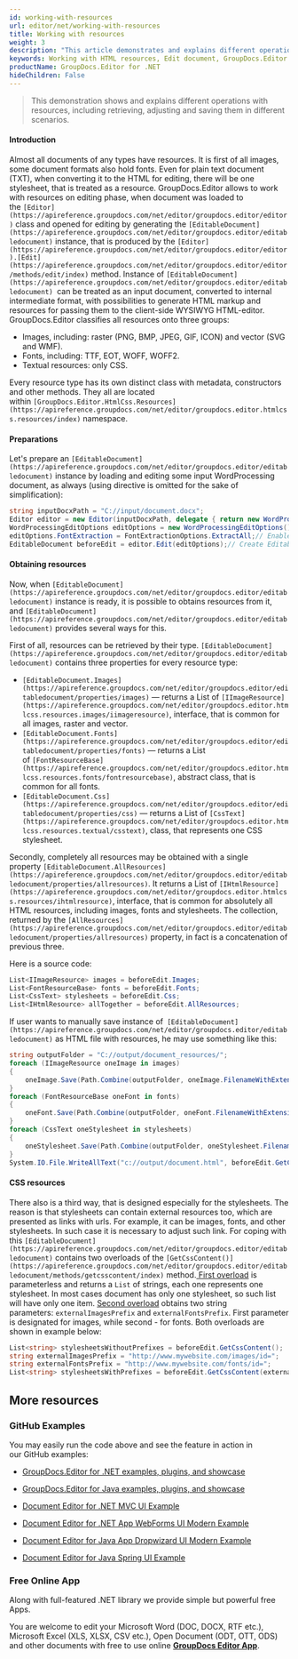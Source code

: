 ```yaml
---
id: working-with-resources
url: editor/net/working-with-resources
title: Working with resources
weight: 3
description: "This article demonstrates and explains different operations with resources, including retrieving, adjusting and saving them in different scenarios when editing documents with GroupDocs.Editor for .NET."
keywords: Working with HTML resources, Edit document, GroupDocs.Editor
productName: GroupDocs.Editor for .NET
hideChildren: False
---
```

> This demonstration shows and explains different operations with resources, including retrieving, adjusting and saving them in different scenarios.

#### Introduction

Almost all documents of any types have resources. It is first of all images, some document formats also hold fonts. Even for plain text document (TXT), when converting it to the HTML for editing, there will be one stylesheet, that is treated as a resource. GroupDocs.Editor allows to work with resources on editing phase, when document was loaded to the `[Editor](https://apireference.groupdocs.com/net/editor/groupdocs.editor/editor)` class and opened for editing by generating the `[EditableDocument](https://apireference.groupdocs.com/net/editor/groupdocs.editor/editabledocument)` instance, that is produced by the `[Editor](https://apireference.groupdocs.com/net/editor/groupdocs.editor/editor).[Edit](https://apireference.groupdocs.com/net/editor/groupdocs.editor/editor/methods/edit/index)` method. Instance of `[EditableDocument](https://apireference.groupdocs.com/net/editor/groupdocs.editor/editabledocument) `can be treated as an input document, converted to internal intermediate format, with possibilities to generate HTML markup and resources for passing them to the client-side WYSIWYG HTML-editor. GroupDocs.Editor classifies all resources onto three groups:

*   Images, including: raster (PNG, BMP, JPEG, GIF, ICON) and vector (SVG and WMF).
*   Fonts, including: TTF, EOT, WOFF, WOFF2.
*   Textual resources: only CSS.

Every resource type has its own distinct class with metadata, constructors and other methods. They all are located within `[GroupDocs.Editor.HtmlCss.Resources](https://apireference.groupdocs.com/net/editor/groupdocs.editor.htmlcss.resources/index)` namespace.

#### Preparations

Let's prepare an `[EditableDocument](https://apireference.groupdocs.com/net/editor/groupdocs.editor/editabledocument)` instance by loading and editing some input WordProcessing document, as always (using directive is omitted for the sake of simplification):

```csharp
string inputDocxPath = "C://input/document.docx";
Editor editor = new Editor(inputDocxPath, delegate { return new WordProcessingLoadOptions(); });
WordProcessingEditOptions editOptions = new WordProcessingEditOptions();
editOptions.FontExtraction = FontExtractionOptions.ExtractAll;// Enable max font extraction - ExtractAll
EditableDocument beforeEdit = editor.Edit(editOptions);// Create EditableDocument instance
```

#### Obtaining resources

Now, when `[EditableDocument](https://apireference.groupdocs.com/net/editor/groupdocs.editor/editabledocument)` instance is ready, it is possible to obtains resources from it, and `[EditableDocument](https://apireference.groupdocs.com/net/editor/groupdocs.editor/editabledocument)` provides several ways for this.

First of all, resources can be retrieved by their type. `[EditableDocument](https://apireference.groupdocs.com/net/editor/groupdocs.editor/editabledocument)` contains three properties for every resource type:

*   `[EditableDocument.Images](https://apireference.groupdocs.com/net/editor/groupdocs.editor/editabledocument/properties/images)` — returns a List of `[IImageResource](https://apireference.groupdocs.com/net/editor/groupdocs.editor.htmlcss.resources.images/iimageresource)`, interface, that is common for all images, raster and vector.
*   `[EditableDocument.Fonts](https://apireference.groupdocs.com/net/editor/groupdocs.editor/editabledocument/properties/fonts)` — returns a List of `[FontResourceBase](https://apireference.groupdocs.com/net/editor/groupdocs.editor.htmlcss.resources.fonts/fontresourcebase)`, abstract class, that is common for all fonts.
*   `[EditableDocument.Css](https://apireference.groupdocs.com/net/editor/groupdocs.editor/editabledocument/properties/css)` — returns a List of `[CssText](https://apireference.groupdocs.com/net/editor/groupdocs.editor.htmlcss.resources.textual/csstext)`, class, that represents one CSS stylesheet.

Secondly, completely all resources may be obtained with a single property `[EditableDocument.AllResources](https://apireference.groupdocs.com/net/editor/groupdocs.editor/editabledocument/properties/allresources)`. It returns a List of `[IHtmlResource](https://apireference.groupdocs.com/net/editor/groupdocs.editor.htmlcss.resources/ihtmlresource)`, interface, that is common for absolutely all HTML resources, including images, fonts and stylesheets. The collection, returned by the `[AllResources](https://apireference.groupdocs.com/net/editor/groupdocs.editor/editabledocument/properties/allresources)` property, in fact is a concatenation of previous three.

Here is a source code:

```csharp
List<IImageResource> images = beforeEdit.Images;
List<FontResourceBase> fonts = beforeEdit.Fonts;
List<CssText> stylesheets = beforeEdit.Css;
List<IHtmlResource> allTogether = beforeEdit.AllResources;
```

If user wants to manually save instance of` [EditableDocument](https://apireference.groupdocs.com/net/editor/groupdocs.editor/editabledocument)` as HTML file with resources, he may use something like this:

```csharp
string outputFolder = "C://output/document_resources/";
foreach (IImageResource oneImage in images)
{
    oneImage.Save(Path.Combine(outputFolder, oneImage.FilenameWithExtension));
}
foreach (FontResourceBase oneFont in fonts)
{
    oneFont.Save(Path.Combine(outputFolder, oneFont.FilenameWithExtension));
}
foreach (CssText oneStylesheet in stylesheets)
{
    oneStylesheet.Save(Path.Combine(outputFolder, oneStylesheet.FilenameWithExtension));
}
System.IO.File.WriteAllText("c://output/document.html", beforeEdit.GetContent());
```

#### CSS resources

There also is a third way, that is designed especially for the stylesheets. The reason is that stylesheets can contain external resources too, which are presented as links with urls. For example, it can be images, fonts, and other stylesheets. In such case it is necessary to adjust such link. For coping with this `[EditableDocument](https://apireference.groupdocs.com/net/editor/groupdocs.editor/editabledocument)` contains two overloads of the `[GetCssContent()](https://apireference.groupdocs.com/net/editor/groupdocs.editor/editabledocument/methods/getcsscontent/index)` method.[ First overload](https://apireference.groupdocs.com/net/editor/groupdocs.editor/editabledocument/methods/getcsscontent) is parameterless and returns a `List` of strings, each one represents one stylesheet. In most cases document has only one stylesheet, so such list will have only one item. [Second overload](https://apireference.groupdocs.com/net/editor/groupdocs.editor.editabledocument/getcsscontent/methods/1) obtains two string parameters: `externalImagesPrefix` and `externalFontsPrefix`. First parameter is designated for images, while second - for fonts. Both overloads are shown in example below:

```csharp
List<string> stylesheetsWithoutPrefixes = beforeEdit.GetCssContent();
string externalImagesPrefix = "http://www.mywebsite.com/images/id=";
string externalFontsPrefix = "http://www.mywebsite.com/fonts/id=";
List<string> stylesheetsWithPrefixes = beforeEdit.GetCssContent(externalImagesPrefix, externalFontsPrefix);
```

## More resources

### GitHub Examples

You may easily run the code above and see the feature in action in our GitHub examples:

*   [GroupDocs.Editor for .NET examples, plugins, and showcase](https://github.com/groupdocs-editor/GroupDocs.Editor-for-.NET)
    
*   [GroupDocs.Editor for Java examples, plugins, and showcase](https://github.com/groupdocs-editor/GroupDocs.Editor-for-Java)
    
*   [Document Editor for .NET MVC UI Example](https://github.com/groupdocs-editor/GroupDocs.Editor-for-.NET-MVC)
    
*   [Document Editor for .NET App WebForms UI Modern Example](https://github.com/groupdocs-editor/GroupDocs.Editor-for-.NET-WebForms)
    
*   [Document Editor for Java App Dropwizard UI Modern Example](https://github.com/groupdocs-editor/GroupDocs.Editor-for-Java-Dropwizard)
    
*   [Document Editor for Java Spring UI Example](https://github.com/groupdocs-editor/GroupDocs.Editor-for-Java-Spring)
    

### Free Online App

Along with full-featured .NET library we provide simple but powerful free Apps.

You are welcome to edit your Microsoft Word (DOC, DOCX, RTF etc.), Microsoft Excel (XLS, XLSX, CSV etc.), Open Document (ODT, OTT, ODS) and other documents with free to use online **[GroupDocs Editor App](https://products.groupdocs.app/editor)**.
